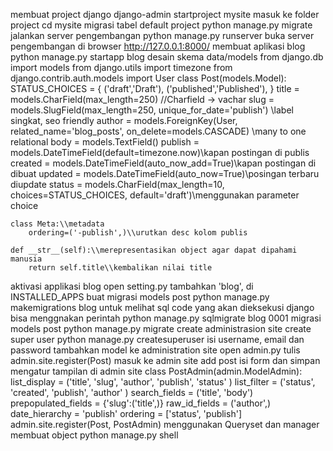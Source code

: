 membuat project django
    django-admin startproject mysite
masuk ke folder project
    cd mysite
migrasi tabel default project
    python manage.py migrate
jalankan server pengembangan
    python manage.py runserver
buka server pengembangan di browser 
    http://127.0.0.1:8000/
membuat aplikasi blog
    python manage.py startapp blog
desain skema data/models
    from django.db import models
    from django.utils import timezone
    from django.contrib.auth.models import User
    class Post(models.Model):
    STATUS_CHOICES = {
        ('draft','Draft'),
        ('published','Published'),
    }
    title = models.CharField(max_length=250) //Charfield -> vachar
    slug = models.SlugField(max_length=250, unique_for_date='publish')
        \\label singkat, seo friendly
    author = models.ForeignKey(User, related_name='blog_posts', on_delete=models.CASCADE) \\many to one relational
    body = models.TextField()
    publish = models.DateTimeField(default=timezone.now)\\kapan postingan di publis
    created = models.DateTimeField(auto_now_add=True)\\kapan postingan di dibuat
    updated = models.DateTimeField(auto_now=True)\\posingan terbaru diupdate
    status = models.CharField(max_length=10, choices=STATUS_CHOICES, default='draft')\\menggunakan parameter choice

    class Meta:\\metadata
        ordering=('-publish',)\\urutkan desc kolom publis

    def __str__(self):\\merepresentasikan object agar dapat dipahami manusia
        return self.title\\kembalikan nilai title

aktivasi applikasi blog
    open setting.py
    tambahkan 'blog', di INSTALLED_APPS
buat migrasi models post
    python manage.py makemigrations blog
untuk melihat sql code yang akan dieksekusi django bisa menggnakan perintah
    python manage.py sqlmigrate blog 0001
migrasi models post
    python manage.py migrate
create administrasion site
create super user
    python manage.py createsuperuser
    isi username, email dan password
tambahkan model ke administration site
    open admin.py
    tulis admin.site.register(Post)
masuk ke admin site
    add post
    isi form dan simpan
mengatur tampilan di admin site
    class PostAdmin(admin.ModelAdmin):
        list_display = ('title', 'slug', 'author', 'publish', 'status' )
        list_filter = ('status', 'created', 'publish', 'author' )
        search_fields = ('title', 'body')
        prepopulated_fields = {'slug':('title',)}
        raw_id_fields = ('author',)
        date_hierarchy = 'publish' 
        ordering = ['status', 'publish']
    admin.site.register(Post, PostAdmin)
menggunakan Queryset dan manager
membuat object
    python manage.py shell
